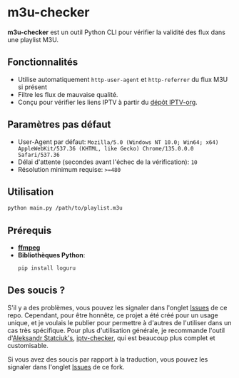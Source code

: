 # m3u-checker

**m3u-checker** est un outil Python CLI pour vérifier la validité des flux dans une playlist M3U.

## Fonctionnalités

- Utilise automatiquement `http-user-agent` et `http-referrer` du flux M3U si présent
- Filtre les flux de mauvaise qualité.
- Conçu pour vérifier les liens IPTV à partir du [dépôt IPTV-org](https://github.com/iptv-org/iptv).

## Paramètres pas défaut

- User-Agent par défaut: `Mozilla/5.0 (Windows NT 10.0; Win64; x64) AppleWebKit/537.36 (KHTML, like Gecko) Chrome/135.0.0.0 Safari/537.36`
- Délai d'attente (secondes avant l'échec de la vérification): `10`
- Résolution minimum requise: `>=480`

## Utilisation
```bash
python main.py /path/to/playlist.m3u
```

## Prérequis

- [**ffmpeg**](https://ffmpeg.org/download.html) 
- **Bibliothèques Python**:
  ```bash
  pip install loguru
  ```

## Des soucis ?

S'il y a des problèmes, vous pouvez les signaler dans l'onglet [Issues](https://github.com/Remchalk/m3u-checker/issues) de ce repo. Cependant, pour être honnête, ce projet a été créé pour un usage unique, et je voulais le publier pour permettre à d'autres de l'utiliser dans un cas très spécifique. Pour plus d'utilisation générale, je recommande l'outil d'[Aleksandr Statciuk's](https://github.com/freearhey), [iptv-checker](https://github.com/freearhey/iptv-checker), qui est beaucoup plus complet et customisable.

Si vous avez des soucis par rapport à la traduction, vous pouvez les signaler dans l'onglet [Issues](https://github.com/TommyLPB39/m3u-checker-fr/issues) de ce fork.
